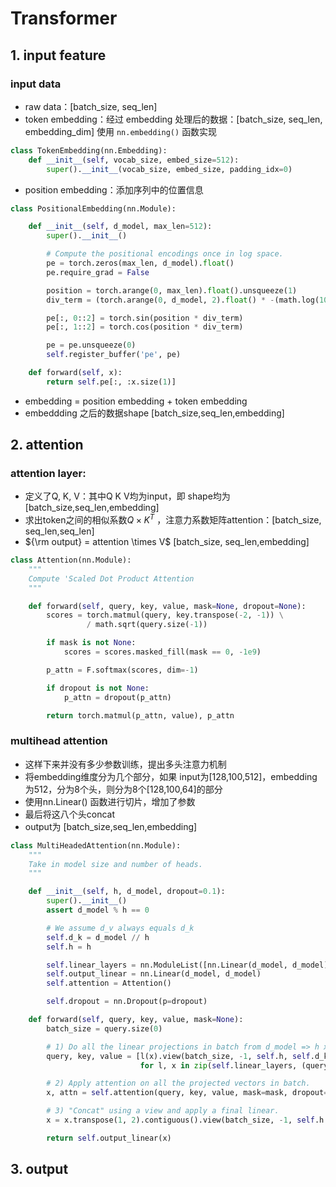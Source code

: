 # Transformer

## 1. input feature

### input data

- raw data：[batch_size, seq_len]
- token embedding：经过 embedding 处理后的数据：[batch_size, seq_len, embedding_dim] 使用 `nn.embedding()` 函数实现

```python
class TokenEmbedding(nn.Embedding):
    def __init__(self, vocab_size, embed_size=512):
        super().__init__(vocab_size, embed_size, padding_idx=0)
```

- position embedding：添加序列中的位置信息

```python
class PositionalEmbedding(nn.Module):

    def __init__(self, d_model, max_len=512):
        super().__init__()

        # Compute the positional encodings once in log space.
        pe = torch.zeros(max_len, d_model).float()
        pe.require_grad = False

        position = torch.arange(0, max_len).float().unsqueeze(1)
        div_term = (torch.arange(0, d_model, 2).float() * -(math.log(10000.0) / d_model)).exp()

        pe[:, 0::2] = torch.sin(position * div_term)
        pe[:, 1::2] = torch.cos(position * div_term)

        pe = pe.unsqueeze(0)
        self.register_buffer('pe', pe)

    def forward(self, x):
        return self.pe[:, :x.size(1)]
```

- embedding = position embedding + token embedding
- embeddding 之后的数据shape [batch_size,seq_len,embedding]

## 2. attention

### attention layer:

- 定义了Q, K, V：其中Q K V均为input，即 shape均为[batch_size,seq_len,embedding]
- 求出token之间的相似系数$Q\times K^T$ ，注意力系数矩阵attention：[batch_size, seq_len,seq_len]
- ${\rm output} = attention \times V$  [batch_size, seq_len,embedding]

```python
class Attention(nn.Module):
    """
    Compute 'Scaled Dot Product Attention
    """

    def forward(self, query, key, value, mask=None, dropout=None):
        scores = torch.matmul(query, key.transpose(-2, -1)) \
                 / math.sqrt(query.size(-1))

        if mask is not None:
            scores = scores.masked_fill(mask == 0, -1e9)

        p_attn = F.softmax(scores, dim=-1)

        if dropout is not None:
            p_attn = dropout(p_attn)

        return torch.matmul(p_attn, value), p_attn
```

### multihead attention

- 这样下来并没有多少参数训练，提出多头注意力机制
- 将embedding维度分为几个部分，如果 input为[128,100,512]，embedding为512，分为8个头，则分为8个[128,100,64]的部分
- 使用nn.Linear() 函数进行切片，增加了参数
- 最后将这八个头concat
- output为 [batch_size,seq_len,embedding]

```python
class MultiHeadedAttention(nn.Module):
    """
    Take in model size and number of heads.
    """

    def __init__(self, h, d_model, dropout=0.1):
        super().__init__()
        assert d_model % h == 0

        # We assume d_v always equals d_k
        self.d_k = d_model // h
        self.h = h

        self.linear_layers = nn.ModuleList([nn.Linear(d_model, d_model) for _ in range(3)])
        self.output_linear = nn.Linear(d_model, d_model)
        self.attention = Attention()

        self.dropout = nn.Dropout(p=dropout)

    def forward(self, query, key, value, mask=None):
        batch_size = query.size(0)

        # 1) Do all the linear projections in batch from d_model => h x d_k
        query, key, value = [l(x).view(batch_size, -1, self.h, self.d_k).transpose(1, 2)
                             for l, x in zip(self.linear_layers, (query, key, value))]

        # 2) Apply attention on all the projected vectors in batch.
        x, attn = self.attention(query, key, value, mask=mask, dropout=self.dropout)

        # 3) "Concat" using a view and apply a final linear.
        x = x.transpose(1, 2).contiguous().view(batch_size, -1, self.h * self.d_k)

        return self.output_linear(x)
```

## 3. output
